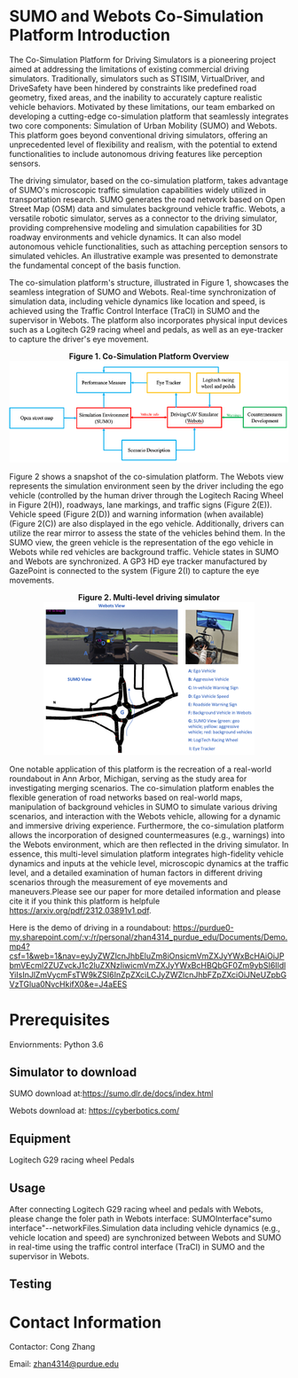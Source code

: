 # SUMO and Webots Co-Simulation Platform Introduction
The Co-Simulation Platform for Driving Simulators is a pioneering project aimed at addressing the limitations of existing commercial driving simulators. Traditionally, simulators such as STISIM, VirtualDriver, and DriveSafety have been hindered by constraints like predefined road geometry, fixed areas, and the inability to accurately capture realistic vehicle behaviors. Motivated by these limitations, our team embarked on developing a cutting-edge co-simulation platform that seamlessly integrates two core components: Simulation of Urban Mobility (SUMO) and Webots. This platform goes beyond conventional driving simulators, offering an unprecedented level of flexibility and realism, with the potential to extend functionalities to include autonomous driving features like perception sensors.

The driving simulator, based on the co-simulation platform, takes advantage of SUMO's microscopic traffic simulation capabilities widely utilized in transportation research. SUMO generates the road network based on Open Street Map (OSM) data and simulates background vehicle traffic. Webots, a versatile robotic simulator, serves as a connector to the driving simulator, providing comprehensive modeling and simulation capabilities for 3D roadway environments and vehicle dynamics. It can also model autonomous vehicle functionalities, such as attaching perception sensors to simulated vehicles. An illustrative example was presented to demonstrate the fundamental concept of the basis function.

The co-simulation platform's structure, illustrated in Figure 1, showcases the seamless integration of SUMO and Webots. Real-time synchronization of simulation data, including vehicle dynamics like location and speed, is achieved using the Traffic Control Interface (TraCI) in SUMO and the supervisor in Webots. The platform also incorporates physical input devices such as a Logitech G29 racing wheel and pedals, as well as an eye-tracker to capture the driver's eye movement. 

<p align="center">
  <b>Figure 1. Co-Simulation Platform Overview</b>
  <br>
  <img src="https://github.com/zhangcong0315/SUMO-and-Webots-co-simulation-platform/blob/main/Picture1.png" alt="Co-Simulation Platform Overview">
</p>

Figure 2 shows a snapshot of the co-simulation platform. The Webots view represents the simulation environment seen by the driver including the ego vehicle (controlled by the human driver through the Logitech Racing Wheel in Figure 2(H)), roadways, lane markings, and traffic signs (Figure 2(E)). Vehicle speed (Figure 2(D)) and warning information (when available) (Figure 2(C)) are also displayed in the ego vehicle. Additionally, drivers can utilize the rear mirror to assess the state of the vehicles behind them. In the SUMO view, the green vehicle is the representation of the ego vehicle in Webots while red vehicles are background traffic. Vehicle states in SUMO and Webots are synchronized.  A GP3 HD eye tracker manufactured by GazePoint is connected to the system (Figure 2(I) to capture the eye movements.

<p align="center">
  <b>Figure 2. Multi-level driving simulator</b>
  <br>
  <img src="https://github.com/zhangcong0315/SUMO-and-Webots-co-simulation-platform/blob/main/Picture2.png" alt="Co-Simulation Platform Overview">
</p>


One notable application of this platform is the recreation of a real-world roundabout in Ann Arbor, Michigan, serving as the study area for investigating merging scenarios. The co-simulation platform enables the flexible generation of road networks based on real-world maps, manipulation of background vehicles in SUMO to simulate various driving scenarios, and interaction with the Webots vehicle, allowing for a dynamic and immersive driving experience.  Furthermore, the co-simulation platform allows the incorporation of designed countermeasures (e.g., warnings) into the Webots environment, which are then reflected in the driving simulator. In essence, this multi-level simulation platform integrates high-fidelity vehicle dynamics and inputs at the vehicle level, microscopic dynamics at the traffic level, and a detailed examination of human factors in different driving scenarios through the measurement of eye movements and maneuvers.Please see our paper for more detailed information and please cite it if you think this platform is helpfule https://arxiv.org/pdf/2312.03891v1.pdf.

Here is the demo of driving in a roundabout: https://purdue0-my.sharepoint.com/:v:/r/personal/zhan4314_purdue_edu/Documents/Demo.mp4?csf=1&web=1&nav=eyJyZWZlcnJhbEluZm8iOnsicmVmZXJyYWxBcHAiOiJPbmVEcml2ZUZvckJ1c2luZXNzIiwicmVmZXJyYWxBcHBQbGF0Zm9ybSI6IldlYiIsInJlZmVycmFsTW9kZSI6InZpZXciLCJyZWZlcnJhbFZpZXciOiJNeUZpbGVzTGlua0NvcHkifX0&e=J4aEES

# Prerequisites
Enviornments: Python 3.6

## Simulator to download
SUMO download at:https://sumo.dlr.de/docs/index.html

Webots download at: https://cyberbotics.com/

## Equipment
Logitech G29 racing wheel
Pedals


## Usage
After connecting Logitech G29 racing wheel and pedals with Webots, please change the foler path in Webots interface: SUMOInterface"sumo interface"--networkFiles.Simulation data including vehicle dynamics (e.g., vehicle location and speed) are synchronized between Webots and SUMO in real-time using the traffic control interface (TraCI) in SUMO and the supervisor in Webots.

## Testing



# Contact Information
Contactor: Cong Zhang

Email: zhan4314@purdue.edu

